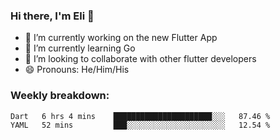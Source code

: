 ### Hi there, I'm Eli 👋
- 🔭 I’m currently working on the new Flutter App
- 🌱 I’m currently learning Go
- 🦄 I’m looking to collaborate with other flutter developers
- 😄 Pronouns: He/Him/His

### Weekly breakdown:
<!--START_SECTION:waka-->

```text
Dart   6 hrs 4 mins    ██████████████████████░░░   87.46 %
YAML   52 mins         ███░░░░░░░░░░░░░░░░░░░░░░   12.54 %
```

<!--END_SECTION:waka-->
